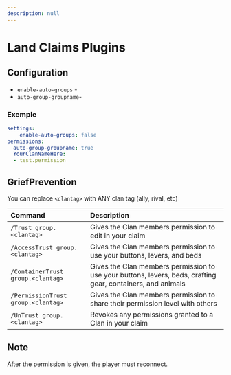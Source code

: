 ```yaml
---
description: null
---
```


# Land Claims Plugins

## Configuration

* `enable-auto-groups` - 
* `auto-group-groupname`- 

### Exemple

```yaml
settings:
    enable-auto-groups: false
permissions:
  auto-group-groupname: true
  YourClanNameHere:
  - test.permission
```

## GriefPrevention

You can replace `<clantag>` with ANY clan tag \(ally, rival, etc\)

| Command | Description |
| :--- | :--- |
| `/Trust group.<clantag>` | Gives the Clan members permission to edit in your claim |
| `/AccessTrust group.<clantag>` | Gives the Clan members permission to use your buttons, levers, and beds |
| `/ContainerTrust group.<clantag>` | Gives the Clan members permission to use your buttons, levers, beds, crafting gear, containers, and animals |
| `/PermissionTrust group.<clantag>` | Gives the Clan members permission to share their permission level with others |
| `/UnTrust group.<clantag>` | Revokes any permissions granted to a Clan in your claim |

## Note

After the permission is given, the player must reconnect.

